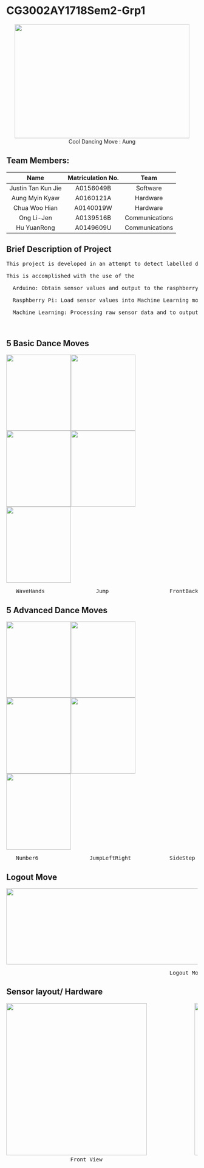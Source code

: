 # CG3002AY1718Sem2-Grp1
<p align="center">
  <img width="460" height="300" src="https://github.com/huyuanrong/CG3002AY1718Sem2-Grp1/blob/master/Dance.gif">
  <br />Cool Dancing Move : Aung
</p>

## **Team Members:**
  
| Name | Matriculation No. | Team |
| :---: | :---: | :---: |
| Justin Tan Kun Jie | A0156049B | Software |
| Aung Myin Kyaw | A0160121A | Hardware |
| Chua Woo Hian | A0140019W | Hardware |
| Ong Li-Jen | A0139516B | Communications |
| Hu YuanRong | A0149609U | Communications |

## **Brief Description of Project**

<p align="left">
  <pre>
This project is developed in an attempt to detect labelled dance moves performed by the user. <br/>
This is accomplished with the use of the <br/>
  Arduino: Obtain sensor values and output to the rasphberry Pi <br/>
  Rasphberry Pi: Load sensor values into Machine Learning model, send the prediction to the server <br/>
  Machine Learning: Processing raw sensor data and to output the prediction.<br/>
  </pre>
<p/>

## **5 Basic Dance Moves**
<p align="left">
  <img width="170" height="200" src="https://github.com/huyuanrong/CG3002AY1718Sem2-Grp1/blob/master/Wavehands.gif"><img width="170" height="200" src="https://github.com/huyuanrong/CG3002AY1718Sem2-Grp1/blob/master/Jump.gif"><img width="170" height="200" src="https://github.com/huyuanrong/CG3002AY1718Sem2-Grp1/blob/master/Frontback.gif"><img width="170" height="200" src="https://github.com/huyuanrong/CG3002AY1718Sem2-Grp1/blob/master/Turnclap.gif"><img width="170" height="200" src="https://github.com/huyuanrong/CG3002AY1718Sem2-Grp1/blob/master/Windowcleaning.gif">
<pre>
   WaveHands                Jump                   FrontBack              Turnclap             WindowCleaning
</pre>
</p>

## **5 Advanced Dance Moves**
<p align="left">
  <img width="170" height="200" src="https://github.com/huyuanrong/CG3002AY1718Sem2-Grp1/blob/master/Number6.gif"><img width="170" height="200" src="https://github.com/huyuanrong/CG3002AY1718Sem2-Grp1/blob/master/Jumpleftright.gif"><img width="170" height="200" src="https://github.com/huyuanrong/CG3002AY1718Sem2-Grp1/blob/master/Sidestep.gif"><img width="170" height="200" src="https://github.com/huyuanrong/CG3002AY1718Sem2-Grp1/blob/master/Squadturnclap.gif"><img width="170" height="200" src="https://github.com/huyuanrong/CG3002AY1718Sem2-Grp1/blob/master/Window360.gif">
<pre>
   Number6                JumpLeftRight            SideStep           SquadTurnclap         WindowCleaning360
</pre>
</p>

## **Logout Move**
<p align="left">
  <img width="1000" height="200" src="https://github.com/huyuanrong/CG3002AY1718Sem2-Grp1/blob/master/wavehand.gif">
<pre>
                                                   Logout Move            
</pre>
</p>

## **Sensor layout/ Hardware**
<pre>
<img width="370" height="400" src="https://github.com/huyuanrong/CG3002AY1718Sem2-Grp1/blob/master/backview.jpeg">               <img width="370" height="400" src="https://github.com/huyuanrong/CG3002AY1718Sem2-Grp1/blob/master/frontview.jpeg">               <img width="370" height="400" src="https://github.com/huyuanrong/CG3002AY1718Sem2-Grp1/blob/master/insidebag.jpeg">
                    Front View                                                       Back View                                                     Inside Bag
</pre>
